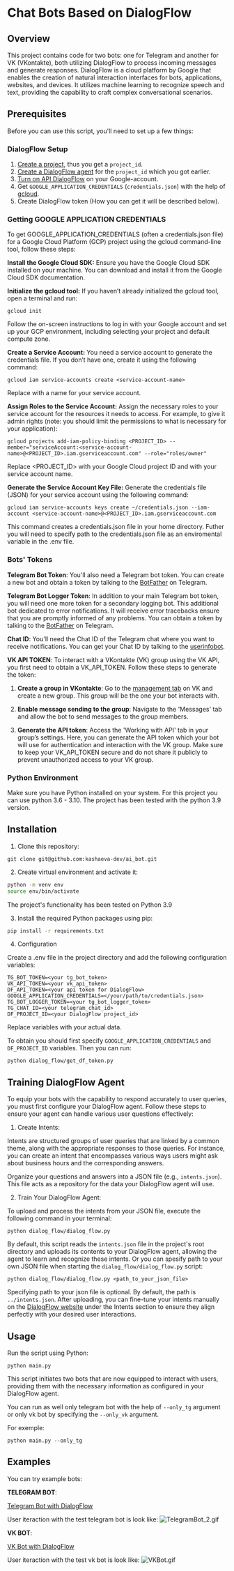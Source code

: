 # Chat Bots Based on DialogFlow

## Overview
This project contains code for two bots: one for Telegram and another for VK (VKontakte), both utilizing DialogFlow to process incoming messages and generate responses.
DialogFlow is a cloud platform by Google that enables the creation of natural interaction interfaces for bots, applications, websites, and devices.
It utilizes machine learning to recognize speech and text, providing the capability to craft complex conversational scenarios.

## Prerequisites
Before you can use this script, you'll need to set up a few things:

### DialogFlow Setup

1. [Create a project](https://cloud.google.com/dialogflow/es/docs/quick/setup), thus you get a `project_id`.
2. [Create a DialogFlow agent](https://cloud.google.com/dialogflow/es/docs/quick/build-agent) for the `project_id` which you got earlier.
3. [Turn on API DialogFlow](https://cloud.google.com/dialogflow/es/docs/quick/setup#api) on your Google-account.
4. Get `GOOGLE_APPLICATION_CREDENTIALS` (`credentials.json`) with the help of [gcloud](https://cloud.google.com/dialogflow/es/docs/quick/setup#sdk).
5. Create DialogFlow token (How you can get it will be described below).

### Getting GOOGLE APPLICATION CREDENTIALS

To get GOOGLE_APPLICATION_CREDENTIALS (often a credentials.json file) for a Google Cloud Platform (GCP) project using the gcloud command-line tool, follow these steps:

**Install the Google Cloud SDK:**
Ensure you have the Google Cloud SDK installed on your machine. You can download and install it from the Google Cloud SDK documentation.

**Initialize the gcloud tool:**
If you haven’t already initialized the gcloud tool, open a terminal and run:

```commandline
gcloud init
```
Follow the on-screen instructions to log in with your Google account and set up your GCP environment, including selecting your project and default compute zone.

**Create a Service Account:**
You need a service account to generate the credentials file. If you don’t have one, create it using the following command:

```commandline
gcloud iam service-accounts create <service-account-name>
```
Replace <service-account-name> with a name for your service account.

**Assign Roles to the Service Account:**
Assign the necessary roles to your service account for the resources it needs to access. For example, to give it admin rights (note: you should limit the permissions to what is necessary for your application):

```commandline
gcloud projects add-iam-policy-binding <PROJECT_ID> --member="serviceAccount:<service-account-name>@<PROJECT_ID>.iam.gserviceaccount.com" --role="roles/owner"
```

Replace <PROJECT_ID> with your Google Cloud project ID and <service-account-name> with your service account name.

**Generate the Service Account Key File:**
Generate the credentials file (JSON) for your service account using the following command:

```commandline
gcloud iam service-accounts keys create ~/credentials.json --iam-account <service-account-name>@<PROJECT_ID>.iam.gserviceaccount.com
```
This command creates a credentials.json file in your home directory. Futher you will need to specify path to the credentials.json file as an enviromental variable in the .env file.

### Bots' Tokens

**Telegram Bot Token**: You'll also need a Telegram bot token.
You can create a new bot and obtain a token by talking to the [BotFather](https://t.me/BotFather) on Telegram.

**Telegram Bot Logger Token**: In addition to your main Telegram bot token,
you will need one more token for a secondary logging bot.
This additional bot dedicated to error notifications. It will receive error tracebacks ensure that
you are promptly informed of any problems.
You can obtain a token by talking to the [BotFather](https://t.me/BotFather) on Telegram.

**Chat ID**: You'll need the Chat ID of the Telegram chat where you want to receive notifications.
You can get your Chat ID by talking to the [userinfobot](https://web.telegram.org/k/#@userinfobot).

**VK API TOKEN**: To interact with a VKontakte (VK) group using the VK API, you first need to obtain a VK_API_TOKEN. Follow these steps to generate the token:

1. **Create a group in VKontakte**:
Go to the [management tab](https://vk.com/groups?tab=admin) on VK and create a new group. This group will be the one your bot interacts with.

2. **Enable message sending to the group**: Navigate to the 'Messages' tab and allow the bot to send messages to the group members.

3. **Generate the API token**: Access the 'Working with API' tab in your group’s settings. Here, you can generate the API token which your bot will use for authentication and interaction with the VK group.
Make sure to keep your VK_API_TOKEN secure and do not share it publicly to prevent unauthorized access to your VK group.


### Python Environment

Make sure you have Python installed on your system. For this project you can use python 3.6 - 3.10. 
The project has been tested with the python 3.9 version.

## Installation
1. Clone this repository:
```
git clone git@github.com:kashaeva-dev/ai_bot.git
```
2. Create virtual environment and activate it:
```bash
python -m venv env
source env/bin/activate
```
The project's functionality has been tested on Python 3.9

3. Install the required Python packages using pip:

```bash
pip install -r requirements.txt
```

4. Configuration

Create a .env file in the project directory and add the following configuration variables:

```
TG_BOT_TOKEN=<your tg_bot_token>
VK_API_TOKEN=<your vk_api_token>
DF_API_TOKEN=<your api token for DialogFlow>
GOOGLE_APPLICATION_CREDENTIALS=</your/path/to/credentials.json>
TG_BOT_LOGGER_TOKEN=<your tg_bot_logger_token>
TG_CHAT_ID=<your telegram_chat_id>
DF_PROJECT_ID=<your DialogFlow project_id>
```
Replace variables with your actual data.

To obtain <your api token for DialogFlow> you should first specify `GOOGLE_APPLICATION_CREDENTIALS` and `DF_PROJECT_ID` variables. Then you can run:
```commandline
python dialog_flow/get_df_token.py
```

## Training DialogFlow Agent

To equip your bots with the capability to respond accurately to user queries,
you must first configure your DialogFlow agent. 
Follow these steps to ensure your agent can handle various user questions effectively:

1. Create Intents:

Intents are structured groups of user queries that are linked by a common theme,
along with the appropriate responses to those queries. 
For instance, you can create an intent that encompasses various ways users might ask about business hours and the corresponding answers.

Organize your questions and answers into a JSON file (e.g., `intents.json`). This file acts as a repository for the data your DialogFlow agent will use.

2. Train Your DialogFlow Agent:

To upload and process the intents from your JSON file, execute the following command in your terminal:

```commandline
python dialog_flow/dialog_flow.py
```

By default, this script reads the `intents.json` file in the project's root directory and uploads its contents to your DialogFlow agent, allowing the agent to learn and recognize these intents.
Or you can spesify path to your own JSON file when starting the `dialog_flow/dialog_flow.py` script:

```commandline
python dialog_flow/dialog_flow.py <path_to_your_json_file>
```
Specifying path to your json file is optional. By default, the path is `../intents.json`.
After uploading, you can fine-tune your intents manually on the [DialogFlow website](https://dialogflow.cloud.google.com/#/getStarted) under the Intents section to ensure they align perfectly with your desired user interactions.

## Usage

Run the script using Python:

```
python main.py
```

This script initiates two bots that are now equipped to interact with users,
providing them with the necessary information as configured in your DialogFlow agent.

You can run as well only telegram bot with the help of `--only_tg` argument or only vk bot by specifying the `--only_vk` argument.

For exemple:
```commandline
python main.py --only_tg
```

## Examples

You can try example bots:

**TELEGRAM BOT**:

[Telegram Bot with DialogFlow](https://t.me/ai_nat_bot)

User iteraction with the test telegram bot is look like:
![TelegramBot_2.gif](TelegramBot_2.gif)

**VK BOT**:

[VK Bot with DialogFlow](https://vk.com/club225378973)

User iteraction with the test vk bot is look like:
![VKBot.gif](VKBot.gif)
